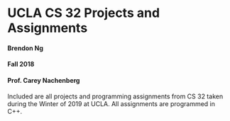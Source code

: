 # UCLA CS 32 Projects and Assignments
#### Brendon Ng
#### Fall 2018
#### Prof. Carey Nachenberg
Included are all projects and programming assignments from CS 32 taken during the Winter of 2019 at UCLA. All assignments are programmed in C++. <br/><br/>
